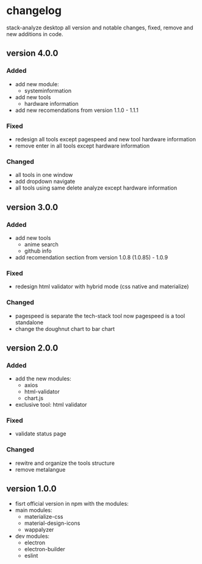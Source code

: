 # changelog

stack-analyze desktop all version and notable changes, fixed, remove and new additions in code.

## version 4.0.0
### Added
- add new module:
    - systeminformation
- add new tools
    - hardware information
- add new recomendations from version 1.1.0 - 1.1.1
### Fixed
- redesign all tools except pagespeed and new tool hardware information
- remove enter in all tools except hardware information
### Changed
- all tools in one window
- add dropdown navigate
- all tools using same delete analyze except hardware information

## version 3.0.0
### Added
- add new tools
    - anime search
    - github info
- add recomendation section from version 1.0.8 (1.0.85) - 1.0.9
### Fixed
- redesign html validator with hybrid mode (css native and materialize)
### Changed
- pagespeed is separate the tech-stack tool now pagespeed is a tool standalone
- change the doughnut chart to bar chart

## version 2.0.0
### Added
- add the new modules:
    - axios
    - html-validator
    - chart.js
- exclusive tool: html validator
### Fixed
- validate status page
### Changed
- rewitre and organize the tools structure
- remove metalangue

## version 1.0.0
- fisrt official version in npm with the modules:
- main modules:
    - materialize-css
    - material-design-icons
    - wappalyzer
- dev modules:
    - electron
    - electron-builder
    - eslint

